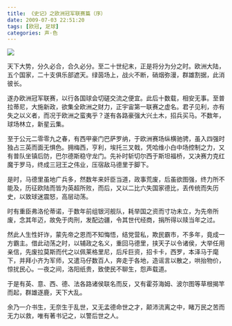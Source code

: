 ```yaml
---
title: 《史记》之欧洲冠军联赛篇（序）
date: 2009-07-03 22:51:20
tags: [欧冠, 足球]
categories: 声·色
---
```


![](champions_league.jpg)


天下大势，分久必合，合久必分。至二十世纪末，正是将分为分之时。欧洲大陆，五个国家，二十支俱乐部遮天。绿茵场上，战火不断，硝烟弥漫，群雄割据，此消彼长。

遂办欧洲冠军联赛，以行各国球会切磋交流之便宜。此后十数载，相安无事。至普拉蒂尼，大施新政，欲集全欧洲之财力，正宇宙第一联赛之虚名。君子见利，亦有失之以义者，而况于欧洲之蛮夷乎？遂有各路豪强大兴土木，招兵买马。不数年，球场林立，新星云集。

至于公元二零零九之春，有西甲豪门巴萨罗纳，于欧洲赛场纵横驰骋，虽入四强时独占三英而面无惧色。拥梅西，亨利，埃托三叉戟，凭哈维小白中场控制之力，又有普队坐镇后防，巴尔德斯稳守龙门。先补时斩切尔西于斯坦福桥，又决赛力克红魔于罗马，终成三冠王之伟业，压宿敌马德里于脚下。

是时，马德里虽地广兵多，然数年来奸臣当道，政事荒废，后虽欲图强，终力所不能及，历征欧陆而皆为英超所败，而后，又以二比六失国家德比，丢传统而失历史，以致球迷震怒，高层动荡。

时有重臣弗洛伦蒂诺，于数年前组银河舰队，耗举国之资而寸功未立，为先帝所废，念其年迈，故免于肉刑，发配边疆，令其世代经商，捐所得以赎当年之过。

然此人生性奸诈，蒙先帝之恩而不知悔悟，结党营私，欺民霸市，不多年，竟成一方霸主。借此动荡之时，以辅政之名义，重回马德里，挟天子以令诸侯，大举任用亲信，先废拉莫斯而代之以佩莱格里尼，后斥巨资，招卡卡，西罗，本泽马于麾下，并拜小齐为军师，又遣马仔数百人，奔走于各地，造谣言以散之，哄抬物价，惊扰民心。一夜之间，洛阳纸贵，致使民不聊生，怨声载道。

于是有英、意、西、德、法各路诸侯联名而反，又有霍芬海姆、波尔图等草根揭竿而起，群雄逐鹿，天下大乱。

余乃一介书生，无奈生于乱世，又无孟德命世之才，颠沛流离之中，睹万民之苦而无力以救，唯有著书记之，以警后世之人。